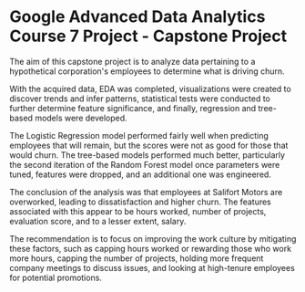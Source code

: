 # Google Advanced Data Analytics Course 7 Project - Capstone Project

The aim of this capstone project is to analyze data pertaining to a hypothetical corporation's employees to determine what is driving churn.

With the acquired data, EDA was completed, visualizations were created to discover trends and infer patterns, statistical tests were conducted to further determine feature significance, and finally, regression and tree-based models were developed.

The Logistic Regression model performed fairly well when predicting employees that will remain, but the scores were not as good for those that would churn. The tree-based models performed much better, particularly the second iteration of the Random Forest model once parameters were tuned, features were dropped, and an additional one was engineered.

The conclusion of the analysis was that employees at Salifort Motors are overworked, leading to dissatisfaction and higher churn. The features associated with this appear to be hours worked, number of projects, evaluation score, and to a lesser extent, salary.

The recommendation is to focus on improving the work culture by mitigating these factors, such as capping hours worked or rewarding those who work more hours, capping the number of projects, holding more frequent company meetings to discuss issues, and looking at high-tenure employees for potential promotions.